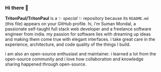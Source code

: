 ### Hi there 👋


**TritonPaul/TritonPaul** is a ✨ _special_ ✨ repository because its `README.md` (this file) appears on your GitHub profile.
hi, i'm Suman Mondal, a passionate self-taught full stack web developer and a freelance software engineer from india. my passion for software lies with dreaming up ideas and making them come true with elegant interfaces. i take great care in the experience, architecture, and code quality of the things I build.

i am also an open-source enthusiast and maintainer. i learned a lot from the open-source community and i love how collaboration and knowledge sharing happened through open-source.


